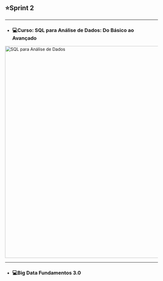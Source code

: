 ## ⭐Sprint 2

---
- ### 💻Curso: SQL para Análise de Dados: Do Básico ao Avançado


<img src="https://github.com/CarlosRyan07/Programa-Bolsas-CompassUOL/blob/main/img/Certificado_SQL_Para_Análise_De_Dados.jpg" alt="SQL para Análise de Dados" width="700">

---

- ### 💻Big Data Fundamentos 3.0


